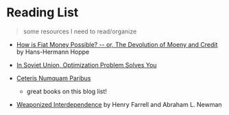 # Reading List
> some resources I need to read/organize

* [How is Fiat Money Possible? -- or, The Devolution of Moeny and Credit](https://mises-media.s3.amazonaws.com/rae7_2_3_3.pdf?file=1&type=document) by Hans-Hermann Hoppe

* [In Soviet Union, Optimization Problem Solves You](http://crookedtimber.org/2012/05/30/in-soviet-union-optimization-problem-solves-you/)

* [Ceteris Numquam Paribus](http://ceterisnumquamparibus.blogspot.com/2018/11/prof-arnold-kling.html)
    * great books on this blog list!

* [Weaponized Interdependence](http://henryfarrell.net/wp/wp-content/uploads/2018/11/Weaponized-Interdependence_IS.pdf) by Henry Farrell and Abraham L. Newman